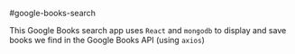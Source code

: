 #google-books-search

This Google Books search app uses `React` and `mongodb` to display and save books we find in the Google Books API (using `axios`)